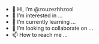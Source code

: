 - 👋 Hi, I’m @zouzezhhzool
- 👀 I’m interested in ...
- 🌱 I’m currently learning ...
- 💞️ I’m looking to collaborate on ...
- 📫 How to reach me ...

<!---
zouzezhhzool/zouzezhhzool is a ✨ special ✨ repository because its `README.md` (this file) appears on your GitHub profile.
You can click the Preview link to take a look at your changes.
--->
